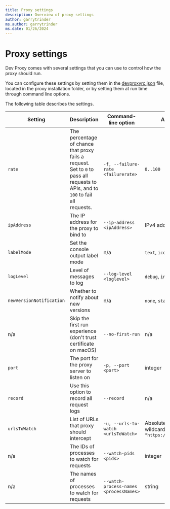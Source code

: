 ```yaml
---
title: Proxy settings
description: Overview of proxy settings
author: garrytrinder
ms.author: garrytrinder
ms.date: 01/26/2024
---
```


# Proxy settings

Dev Proxy comes with several settings that you can use to control how the proxy should run.

You can configure these settings by setting them in the [devproxyrc.json](./devproxyrc.md) file, located in the proxy installation folder, or by setting them at run time through command line options.

The following table describes the settings.

|Setting|Description|Command-line option|Allowed values|Default value|
--|--|--|--|--
`rate`|The percentage of chance that proxy fails a request. Set to `0` to pass all requests to APIs, and to `100` to fail all requests.|`-f, --failure-rate <failurerate>`|`0..100`|`50`
`ipAddress`|The IP address for the proxy to bind to|`--ip-address <ipAddress>`|IPv4 address|`127.0.0.1`
`labelMode`| Set the console output label mode |n/a|`text`, `icon`, `nerdFont`| `text`
`logLevel`|Level of messages to log|`--log-level <loglevel>`|`debug`, `info`, `warn`, `error`| `info`
`newVersionNotification`|Whether to notify about new versions|n/a|`none`, `stable`, `beta`|`stable`
n/a|Skip the first run experience (don't trust certificate on macOS)|`--no-first-run`|n/a|n/a
`port`|The port for the proxy server to listen on|`-p, --port <port>`|integer|`8000`
`record`|Use this option to record all request logs|`--record`|n/a|n/a
`urlsToWatch`|List of URLs that proxy should intercept|`-u, --urls-to-watch <urlsToWatch>`|Absolute URL (can contain wildcards) for example, `"https://api.contoso.com/*"`|See [devproxyrc](./devproxyrc.md) file
n/a|The IDs of processes to watch for requests|`--watch-pids <pids>`|integer|n/a
n/a|The names of processes to watch for requests|`--watch-process-names <processNames>`|string|n/a

